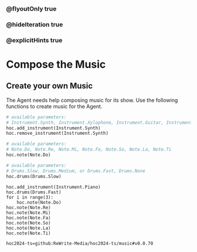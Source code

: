 ### @flyoutOnly true
### @hideIteration true
### @explicitHints true

# Compose the Music

## Create your own Music
The Agent needs help composing music for its show. Use the following functions to create music for the Agent.

```python
# available parameters:
# Instrument.Synth, Instrument.Xylophone, Instrument.Guitar, Instrument.Flute, Instrument.Bells, Instrument.Bass, Instrument.Piano, Instrument.Villager
hoc.add_instrument(Instrument.Synth)
hoc.remove_instrument(Instrument.Synth)

# available parameters:
# Note.Do, Note.Re, Note.Mi, Note.Fa, Note.So, Note.La, Note.Ti
hoc.note(Note.Do)

# available parameters:
# Drums.Slow, Drums.Medium, or Drums.Fast, Drums.None
hoc.drums(Drums.Slow)
```

```python-template
hoc.add_instrument(Instrument.Piano)
hoc.drums(Drums.Fast)
for i in range(3):
    hoc.note(Note.Do)
hoc.note(Note.Re)
hoc.note(Note.Mi)
hoc.note(Note.Fa)
hoc.note(Note.So)
hoc.note(Note.La)
hoc.note(Note.Ti)
```

```package
hoc2024-ts=github:ReWrite-Media/hoc2024-ts/music#v0.0.70
```